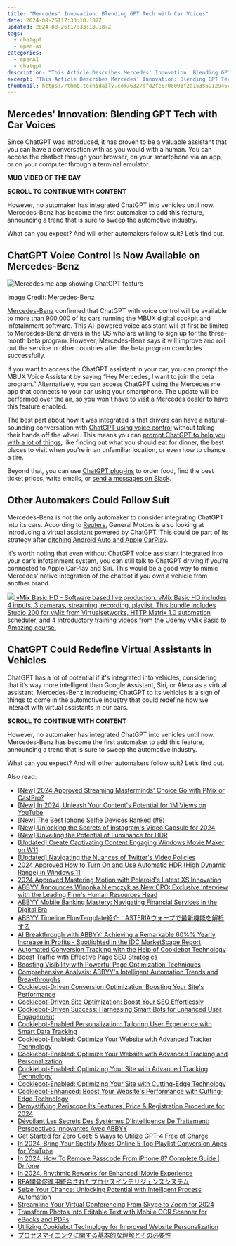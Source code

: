 ```yaml
---
title: "Mercedes' Innovation: Blending GPT Tech with Car Voices"
date: 2024-08-25T17:33:18.187Z
updated: 2024-08-26T17:33:18.187Z
tags:
  - chatgpt
  - open-ai
categories:
  - openAI
  - chatgpt
description: "This Article Describes Mercedes' Innovation: Blending GPT Tech with Car Voices"
excerpt: "This Article Describes Mercedes' Innovation: Blending GPT Tech with Car Voices"
thumbnail: https://thmb.techidaily.com/6327dfd2fe6706001f2a15356912946cde0731783904dd7e7520cd43dae6ef6d.jpg
---
```


## Mercedes' Innovation: Blending GPT Tech with Car Voices

 Since ChatGPT was introduced, it has proven to be a valuable assistant that you can have a conversation with as you would with a human. You can access the chatbot through your browser, on your smartphone via an app, or on your computer through a terminal emulator.

**MUO VIDEO OF THE DAY**

**SCROLL TO CONTINUE WITH CONTENT**

 However, no automaker has integrated ChatGPT into vehicles until now. Mercedes-Benz has become the first automaker to add this feature, announcing a trend that is sure to sweep the automotive industry.

 What can you expect? And will other automakers follow suit? Let’s find out.

## ChatGPT Voice Control Is Now Available on Mercedes-Benz

![Mercedes me app showing ChatGPT feature](https://static1.makeuseofimages.com/wordpress/wp-content/uploads/2023/06/23c0224_004.jpg)

Image Credit: [Mercedes-Benz](https://media.mercedes-benz.com/article/323212b5-1b56-458a-9324-20b25cc176cb)

[Mercedes-Benz](https://media.mercedes-benz.com/article/323212b5-1b56-458a-9324-20b25cc176cb) confirmed that ChatGPT with voice control will be available to more than 900,000 of its cars running the MBUX digital cockpit and infotainment software. This AI-powered voice assistant will at first be limited to Mercedes-Benz drivers in the US who are willing to sign up for the three-month beta program. However, Mercedes-Benz says it will improve and roll out the service in other countries after the beta program concludes successfully.

 If you want to access the ChatGPT assistant in your car, you can prompt the MBUX Voice Assistant by saying “Hey Mercedes, I want to join the beta program.” Alternatively, you can access ChatGPT using the Mercedes me app that connects to your car using your smartphone. The update will be performed over the air, so you won't have to visit a Mercedes dealer to have this feature enabled.

 The best part about how it was integrated is that drivers can have a natural-sounding conversation with [ChatGPT using voice control](https://www.makeuseof.com/ways-to-control-chatgpt-with-voice/) without taking their hands off the wheel. This means you can [prompt ChatGPT to help you with a lot of things](https://www.makeuseof.com/write-effective-chatgpt-prompts-for-ai-answers/), like finding out what you should eat for dinner, the best places to visit when you're in an unfamiliar location, or even how to change a tire.

 Beyond that, you can use [ChatGPT plug-ins](https://www.makeuseof.com/best-chatgpt-plugins/) to order food, find the best ticket prices, write emails, or [send a messages on Slack](https://www.makeuseof.com/what-is-slack/).

## Other Automakers Could Follow Suit

 Mercedes-Benz is not the only automaker to consider integrating ChatGPT into its cars. According to [Reuters](https://www.reuters.com/business/autos-transportation/gm-explores-using-chatgpt-vehicles-2023-03-10/), General Motors is also looking at introducing a virtual assistant powered by ChatGPT. This could be part of its strategy after [ditching Android Auto and Apple CarPlay](https://www.makeuseof.com/gm-to-drop-android-auto-apple-carplay/).

 It's worth noting that even without ChatGPT voice assistant integrated into your car’s infotainment system, you can still talk to ChatGPT driving if you’re connected to Apple CarPlay and Siri. This would be a good way to mimic Mercedes' native integration of the chatbot if you own a vehicle from another brand.

<!-- affiliate ads begin -->
<a href="https://secure.2checkout.com/order/checkout.php?PRODS=4718728&QTY=1&AFFILIATE=108875&CART=1"> <img src="https://secure.avangate.com/images/merchant/ce9a6fb2becc2d235e62b125e9260102/products/vMixCallScreenshot1-large.jpg" border="0"> vMix Basic HD - Software based live production. vMix Basic HD includes 4 inputs, 3 cameras, streaming, recording, playlist. 
This bundle includes Studio 200 for vMix from Virtualsetworks, HTTP Matrix 1.0 automation scheduler, and 4 introductory training videos from the Udemy vMix Basic to Amazing course. </a>
<!-- affiliate ads end -->
## ChatGPT Could Redefine Virtual Assistants in Vehicles

 ChatGPT has a lot of potential if it's integrated into vehicles, considering that it’s way more intelligent than Google Assistant, Siri, or Alexa as a virtual assistant. Mercedes-Benz introducing ChatGPT to its vehicles is a sign of things to come in the automotive industry that could redefine how we interact with virtual assistants in our cars.

**SCROLL TO CONTINUE WITH CONTENT**

 However, no automaker has integrated ChatGPT into vehicles until now. Mercedes-Benz has become the first automaker to add this feature, announcing a trend that is sure to sweep the automotive industry.

 What can you expect? And will other automakers follow suit? Let’s find out.


<ins class="adsbygoogle"
     style="display:block"
     data-ad-format="autorelaxed"
     data-ad-client="ca-pub-7571918770474297"
     data-ad-slot="1223367746"></ins>



<ins class="adsbygoogle"
     style="display:block"
     data-ad-client="ca-pub-7571918770474297"
     data-ad-slot="8358498916"
     data-ad-format="auto"
     data-full-width-responsive="true"></ins>

<span class="atpl-alsoreadstyle">Also read:</span>
<div><ul>
<li><a href="https://fox-info.techidaily.com/new-2024-approved-streaming-masterminds-choice-go-with-pmix-or-castpro/"><u>[New] 2024 Approved  Streaming Masterminds' Choice  Go with PMix or CastPro?</u></a></li>
<li><a href="https://fox-direct.techidaily.com/new-in-2024-unleash-your-contents-potential-for-1m-views-on-youtube/"><u>[New] In 2024, Unleash Your Content's Potential for 1M Views on YouTube</u></a></li>
<li><a href="https://fox-helps.techidaily.com/new-the-best-iphone-selfie-devices-ranked-8/"><u>[New] The Best Iphone Selfie Devices Ranked (#8)</u></a></li>
<li><a href="https://instagram-videos.techidaily.com/new-unlocking-the-secrets-of-instagrams-video-capsule-for-2024/"><u>[New] Unlocking the Secrets of Instagram's Video Capsule for 2024</u></a></li>
<li><a href="https://some-skills.techidaily.com/new-unveiling-the-potential-of-luminance-for-hdr/"><u>[New] Unveiling the Potential of Luminance for HDR</u></a></li>
<li><a href="https://extra-lessons.techidaily.com/updated-create-captivating-content-engaging-windows-movie-maker-on-w11/"><u>[Updated] Create Captivating Content  Engaging Windows Movie Maker on W11</u></a></li>
<li><a href="https://twitter-videos.techidaily.com/updated-navigating-the-nuances-of-twitters-video-policies/"><u>[Updated] Navigating the Nuances of Twitter's Video Policies</u></a></li>
<li><a href="https://some-knowledge.techidaily.com/2024-approved-how-to-turn-on-and-use-automatic-hdr-high-dynamic-range-in-windows-11/"><u>2024 Approved  How to Turn On and Use Automatic HDR (High Dynamic Range) in Windows 11</u></a></li>
<li><a href="https://vp-tips.techidaily.com/2024-approved-mastering-motion-with-polaroids-latest-xs-innovation/"><u>2024 Approved  Mastering Motion with Polaroid's Latest XS Innovation</u></a></li>
<li><a href="https://tech-savvy.techidaily.com/abbyy-announces-winonka-niemczyk-as-new-cpo-exclusive-interview-with-the-leading-firms-human-resources-head/"><u>ABBYY Announces Winonka Niemczyk as New CPO: Exclusive Interview with the Leading Firm's Human Resources Head</u></a></li>
<li><a href="https://tech-savvy.techidaily.com/abbyy-mobile-banking-mastery-navigating-financial-services-in-the-digital-era/"><u>ABBYY Mobile Banking Mastery: Navigating Financial Services in the Digital Era</u></a></li>
<li><a href="https://tech-savvy.techidaily.com/abbyy-timeline-flowtemplateasteria/"><u>ABBYY Timeline FlowTemplate紹介：ASTERIAウォープで最新機能を解析する</u></a></li>
<li><a href="https://tech-savvy.techidaily.com/ai-breakthrough-with-abbyy-achieving-a-remarkable-60-yearly-increase-in-profits-spotlighted-in-the-idc-marketscape-report/"><u>AI Breakthrough with ABBYY: Achieving a Remarkable 60%% Yearly Increase in Profits - Spotlighted in the IDC MarketScape Report</u></a></li>
<li><a href="https://tech-savvy.techidaily.com/automated-conversion-tracking-with-the-help-of-cookiebot-technology/"><u>Automated Conversion Tracking with the Help of Cookiebot Technology</u></a></li>
<li><a href="https://tech-savvy.techidaily.com/boost-traffic-with-effective-page-seo-strategies/"><u>Boost Traffic with Effective Page SEO Strategies</u></a></li>
<li><a href="https://tech-savvy.techidaily.com/boosting-visibility-with-powerful-page-optimization-techniques/"><u>Boosting Visibility with Powerful Page Optimization Techniques</u></a></li>
<li><a href="https://tech-savvy.techidaily.com/comprehensive-analysis-abbyys-intelligent-automation-trends-and-breakthroughs/"><u>Comprehensive Analysis: ABBYY's Intelligent Automation Trends and Breakthroughs</u></a></li>
<li><a href="https://tech-savvy.techidaily.com/cookiebot-driven-conversion-optimization-boosting-your-sites-performance/"><u>Cookiebot-Driven Conversion Optimization: Boosting Your Site's Performance</u></a></li>
<li><a href="https://tech-savvy.techidaily.com/cookiebot-driven-site-optimization-boost-your-seo-effortlessly/"><u>Cookiebot-Driven Site Optimization: Boost Your SEO Effortlessly</u></a></li>
<li><a href="https://tech-savvy.techidaily.com/cookiebot-driven-success-harnessing-smart-bots-for-enhanced-user-engagement/"><u>Cookiebot-Driven Success: Harnessing Smart Bots for Enhanced User Engagement</u></a></li>
<li><a href="https://tech-savvy.techidaily.com/cookiebot-enabled-personalization-tailoring-user-experience-with-smart-data-tracking/"><u>Cookiebot-Enabled Personalization: Tailoring User Experience with Smart Data Tracking</u></a></li>
<li><a href="https://tech-savvy.techidaily.com/cookiebot-enabled-optimize-your-website-with-advanced-tracker-technology/"><u>Cookiebot-Enabled: Optimize Your Website with Advanced Tracker Technology</u></a></li>
<li><a href="https://tech-savvy.techidaily.com/cookiebot-enabled-optimize-your-website-with-advanced-tracking-and-personalization/"><u>Cookiebot-Enabled: Optimize Your Website with Advanced Tracking and Personalization</u></a></li>
<li><a href="https://tech-savvy.techidaily.com/cookiebot-enabled-optimizing-your-site-with-advanced-tracking-technology/"><u>Cookiebot-Enabled: Optimizing Your Site with Advanced Tracking Technology</u></a></li>
<li><a href="https://tech-savvy.techidaily.com/cookiebot-enabled-optimizing-your-site-with-cutting-edge-technology/"><u>Cookiebot-Enabled: Optimizing Your Site with Cutting-Edge Technology</u></a></li>
<li><a href="https://tech-savvy.techidaily.com/cookiebot-enhanced-boost-your-websites-performance-with-cutting-edge-technology/"><u>Cookiebot-Enhanced: Boost Your Website's Performance with Cutting-Edge Technology</u></a></li>
<li><a href="https://fox-info.techidaily.com/demystifying-periscope-its-features-price-and-registration-procedure-for-2024/"><u>Demystifying Periscope  Its Features, Price & Registration Procedure for 2024</u></a></li>
<li><a href="https://tech-savvy.techidaily.com/devoilant-les-secrets-des-systemes-dintelligence-de-traitement-perspectives-innovantes-avec-abbyy/"><u>Dévoilant Les Secrets Des Systèmes D'Intelligence De Traitement: Perspectives Innovantes Avec ABBYY</u></a></li>
<li><a href="https://tech-revival.techidaily.com/get-started-for-zero-cost-5-ways-to-utilize-gpt-4-free-of-charge/"><u>Get Started for Zero Cost: 5 Ways to Utilize GPT-4 Free of Charge</u></a></li>
<li><a href="https://youtube-docs.techidaily.com/24-bring-your-spotify-mixes-online-5-top-playlist-conversion-apps-for-youtube/"><u>In 2024, Bring Your Spotify Mixes Online  5 Top Playlist Conversion Apps for YouTube</u></a></li>
<li><a href="https://iphone-unlock.techidaily.com/in-2024-how-to-remove-passcode-from-iphone-8-complete-guide-drfone-by-drfone-ios/"><u>In 2024, How To Remove Passcode From iPhone 8? Complete Guide | Dr.fone</u></a></li>
<li><a href="https://extra-guidance.techidaily.com/in-2024-rhythmic-reworks-for-enhanced-imovie-experience/"><u>In 2024, Rhythmic Reworks for Enhanced iMovie Experience</u></a></li>
<li><a href="https://tech-savvy.techidaily.com/1724313398057-rpa/"><u>RPA開発促進用統合されたプロセスインテリジェンスシステム</u></a></li>
<li><a href="https://tech-savvy.techidaily.com/seize-your-chance-unlocking-potential-with-intelligent-process-automation/"><u>Seize Your Chance: Unlocking Potential with Intelligent Process Automation</u></a></li>
<li><a href="https://some-approaches.techidaily.com/streamline-your-virtual-conferencing-from-skype-to-zoom-for-2024/"><u>Streamline Your Virtual Conferencing  From Skype to Zoom for 2024</u></a></li>
<li><a href="https://tech-savvy.techidaily.com/transform-photos-into-editable-text-with-mobile-ocr-scanner-for-ebooks-and-pdfs/"><u>Transform Photos Into Editable Text with Mobile OCR Scanner for eBooks and PDFs</u></a></li>
<li><a href="https://tech-savvy.techidaily.com/utilizing-cookiebot-technology-for-improved-website-personalization/"><u>Utilizing Cookiebot Technology for Improved Website Personalization</u></a></li>
<li><a href="https://tech-savvy.techidaily.com/44ox44ot44k744k544oe44kk44ol44oz44kw44gr6zai44gz44kl5zplus65pys55qe44gq55cg6kej44go44gd44gu5bplusf6kab5ocn/"><u>プロセスマイニングに関する基本的な理解とその必要性</u></a></li>
</ul></div>
